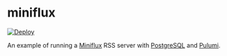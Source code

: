# miniflux

[![Deploy](https://get.pulumi.com/new/button.svg)](https://app.pulumi.com/new)

An example of running a [Miniflux](https://miniflux.app/) RSS server with [PostgreSQL](https://www.postgresql.org/) and [Pulumi](https://pulumi.com/).
